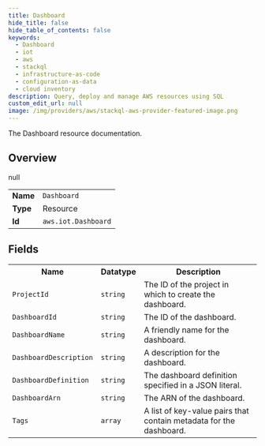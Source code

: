```yaml
---
title: Dashboard
hide_title: false
hide_table_of_contents: false
keywords:
  - Dashboard
  - iot
  - aws
  - stackql
  - infrastructure-as-code
  - configuration-as-data
  - cloud inventory
description: Query, deploy and manage AWS resources using SQL
custom_edit_url: null
image: /img/providers/aws/stackql-aws-provider-featured-image.png
---
```

The Dashboard resource documentation.

## Overview
<table><tbody>
<tr><td><b>Name</b></td><td><code>Dashboard</code></td></tr>
<tr><td><b>Type</b></td><td>Resource</td></tr>
null
<tr><td><b>Id</b></td><td><code>aws.iot.Dashboard</code></td></tr>
</tbody></table>

## Fields
<table><tbody>
<tr><th>Name</th><th>Datatype</th><th>Description</th></tr>
<tr><td><code>ProjectId</code></td><td><code>string</code></td><td>The ID of the project in which to create the dashboard.</td></tr><tr><td><code>DashboardId</code></td><td><code>string</code></td><td>The ID of the dashboard.</td></tr><tr><td><code>DashboardName</code></td><td><code>string</code></td><td>A friendly name for the dashboard.</td></tr><tr><td><code>DashboardDescription</code></td><td><code>string</code></td><td>A description for the dashboard.</td></tr><tr><td><code>DashboardDefinition</code></td><td><code>string</code></td><td>The dashboard definition specified in a JSON literal.</td></tr><tr><td><code>DashboardArn</code></td><td><code>string</code></td><td>The ARN of the dashboard.</td></tr><tr><td><code>Tags</code></td><td><code>array</code></td><td>A list of key-value pairs that contain metadata for the dashboard.</td></tr>
</tbody></table>